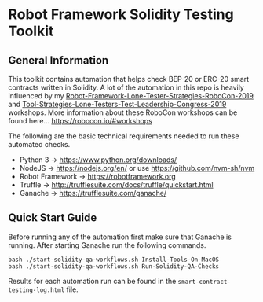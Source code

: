 # Robot Framework Solidity Testing Toolkit

## General Information

This toolkit contains automation that helps check BEP-20 or ERC-20 smart contracts written in Solidity. A lot of the automation in this repo is heavily influenced by my [Robot-Framework-Lone-Tester-Strategies-RoboCon-2019](https://github.com/jg8481/Robot-Framework-Lone-Tester-Strategies-RoboCon-2019) and [Tool-Strategies-Lone-Testers-Test-Leadership-Congress-2019](https://github.com/jg8481/Tool-Strategies-Lone-Testers-Test-Leadership-Congress-2019) workshops. More information about these RoboCon workshops can be found here... https://robocon.io/#workshops

The following are the basic technical requirements needed to run these automated checks.
- Python 3 -> https://www.python.org/downloads/
- NodeJS -> https://nodejs.org/en/ or use https://github.com/nvm-sh/nvm
- Robot Framework -> https://robotframework.org
- Truffle -> http://trufflesuite.com/docs/truffle/quickstart.html
- Ganache -> https://trufflesuite.com/ganache/

## Quick Start Guide

Before running any of the automation first make sure that Ganache is running. After starting Ganache run the following commands.
```
bash ./start-solidity-qa-workflows.sh Install-Tools-On-MacOS
bash ./start-solidity-qa-workflows.sh Run-Solidity-QA-Checks
```

Results for each automation run can be found in the `smart-contract-testing-log.html` file.